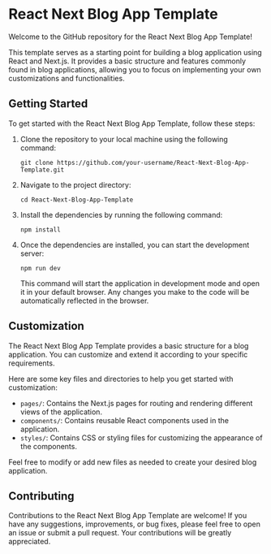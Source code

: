 <h1>React Next Blog App Template</h1>

<p>Welcome to the GitHub repository for the React Next Blog App Template!</p>

<p>This template serves as a starting point for building a blog application using React and Next.js. It provides a basic structure and features commonly found in blog applications, allowing you to focus on implementing your own customizations and functionalities.</p>

<h2>Getting Started</h2>

<p>To get started with the React Next Blog App Template, follow these steps:</p>

<ol>
  <li>Clone the repository to your local machine using the following command:</li>
  
  <pre><code>git clone https://github.com/your-username/React-Next-Blog-App-Template.git</code></pre>
  
  <li>Navigate to the project directory:</li>
  
  <pre><code>cd React-Next-Blog-App-Template</code></pre>
  
  <li>Install the dependencies by running the following command:</li>
  
  <pre><code>npm install</code></pre>
  
  <li>Once the dependencies are installed, you can start the development server:</li>
  
  <pre><code>npm run dev</code></pre>
  
  <p>This command will start the application in development mode and open it in your default browser. Any changes you make to the code will be automatically reflected in the browser.</p>
</ol>

<h2>Customization</h2>

<p>The React Next Blog App Template provides a basic structure for a blog application. You can customize and extend it according to your specific requirements.</p>

<p>Here are some key files and directories to help you get started with customization:</p>

<ul>
  <li><code>pages/</code>: Contains the Next.js pages for routing and rendering different views of the application.</li>
  <li><code>components/</code>: Contains reusable React components used in the application.</li>
  <li><code>styles/</code>: Contains CSS or styling files for customizing the appearance of the components.</li>
</ul>

<p>Feel free to modify or add new files as needed to create your desired blog application.</p>

<h2>Contributing</h2>

<p>Contributions to the React Next Blog App Template are welcome! If you have any suggestions, improvements, or bug fixes, please feel free to open an issue or submit a pull request. Your contributions will be greatly appreciated.</p>


